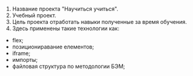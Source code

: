 1) Название проекта "Научиться учиться".
2) Учебный проект.
3) Цель проекта отработать навыки полученные за время обучения.
4) Здесь применены такие технологии как:
  - flex;
  - позициониравание елементов;
  - iframe;
  - импорты;
  - файловая структура по методологии БЭМ;
